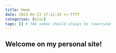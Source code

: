 ```yaml
---
title: Home
date: 2023-04-23 17:12:33 +/-TTTT
categories: [misc]
tags: [] # TAG names should always be lowercase
---
```


## Welcome on my personal site!
